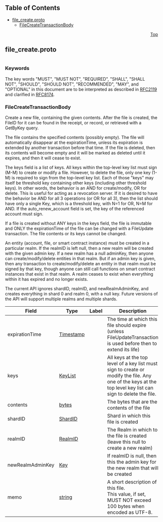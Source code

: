 ## Table of Contents

- [file_create.proto](#file_create-proto)
    - [FileCreateTransactionBody](#proto-FileCreateTransactionBody)
  



<a name="file_create-proto"></a>
<p align="right"><a href="#top">Top</a></p>

## file_create.proto
#

### Keywords
The key words "MUST", "MUST NOT", "REQUIRED", "SHALL", "SHALL NOT",
"SHOULD", "SHOULD NOT", "RECOMMENDED", "MAY", and "OPTIONAL" in this
document are to be interpreted as described in
[RFC2119](https://www.ietf.org/rfc/rfc2119) and clarified in
[RFC8174](https://www.ietf.org/rfc/rfc8174).


<a name="proto-FileCreateTransactionBody"></a>

### FileCreateTransactionBody
Create a new file, containing the given contents.
After the file is created, the FileID for it can be found in the receipt, or record, or retrieved
with a GetByKey query.

The file contains the specified contents (possibly empty). The file will automatically disappear
at the expirationTime, unless its expiration is extended by another transaction before that time.
If the file is deleted, then its contents will become empty and it will be marked as deleted
until it expires, and then it will cease to exist.

The keys field is a list of keys. All keys within the top-level key list must sign (M-M) to
create or modify a file. However, to delete the file, only one key (1-M) is required to sign from
the top-level key list.  Each of those "keys" may itself be threshold key containing other keys
(including other threshold keys). In other words, the behavior is an AND for create/modify, OR
for delete. This is useful for acting as a revocation server. If it is desired to have the
behavior be AND for all 3 operations (or OR for all 3), then the list should have only a single
Key, which is a threshold key, with N=1 for OR, N=M for AND. If the auto_renew_account field
is set, the key of the referenced account must sign.

If a file is created without ANY keys in the keys field, the file is immutable and ONLY the
expirationTime of the file can be changed with a FileUpdate transaction. The file contents or its
keys cannot be changed.

An entity (account, file, or smart contract instance) must be created in a particular realm. If
the realmID is left null, then a new realm will be created with the given admin key. If a new
realm has a null adminKey, then anyone can create/modify/delete entities in that realm. But if an
admin key is given, then any transaction to create/modify/delete an entity in that realm must be
signed by that key, though anyone can still call functions on smart contract instances that exist
in that realm. A realm ceases to exist when everything within it has expired and no longer
exists.

The current API ignores shardID, realmID, and newRealmAdminKey, and creates everything in shard 0
and realm 0, with a null key. Future versions of the API will support multiple realms and
multiple shards.


| Field | Type | Label | Description |
| ----- | ---- | ----- | ----------- |
| expirationTime | [Timestamp](#proto-Timestamp) |  | The time at which this file should expire (unless FileUpdateTransaction is used before then to extend its life) |
| keys | [KeyList](#proto-KeyList) |  | All keys at the top level of a key list must sign to create or modify the file. Any one of the keys at the top level key list can sign to delete the file. |
| contents | [bytes](#bytes) |  | The bytes that are the contents of the file |
| shardID | [ShardID](#proto-ShardID) |  | Shard in which this file is created |
| realmID | [RealmID](#proto-RealmID) |  | The Realm in which to the file is created (leave this null to create a new realm) |
| newRealmAdminKey | [Key](#proto-Key) |  | If realmID is null, then this the admin key for the new realm that will be created |
| memo | [string](#string) |  | A short description of this file.<br/> This value, if set, MUST NOT exceed 100 bytes when encoded as UTF-8. |





 <!-- end messages -->

 <!-- end enums -->

 <!-- end HasExtensions -->

 <!-- end services -->


